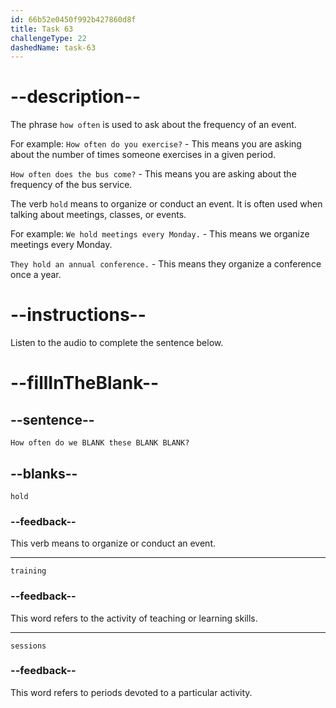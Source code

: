```yaml
---
id: 66b52e0450f992b427860d8f
title: Task 63
challengeType: 22
dashedName: task-63
---
```


<!-- (Audio) Anna: Sounds good. How often do we hold these training sessions? -->

# --description--

The phrase `how often` is used to ask about the frequency of an event.

For example:
`How often do you exercise?` - This means you are asking about the number of times someone exercises in a given period.

`How often does the bus come?` - This means you are asking about the frequency of the bus service.

The verb `hold` means to organize or conduct an event. It is often used when talking about meetings, classes, or events.

For example:
`We hold meetings every Monday.` - This means we organize meetings every Monday.

`They hold an annual conference.` - This means they organize a conference once a year.

# --instructions--

Listen to the audio to complete the sentence below.

# --fillInTheBlank--

## --sentence--

`How often do we BLANK these BLANK BLANK?`

## --blanks--

`hold`

### --feedback--

This verb means to organize or conduct an event.

---

`training`

### --feedback--

This word refers to the activity of teaching or learning skills.

---

`sessions`

### --feedback--

This word refers to periods devoted to a particular activity.
